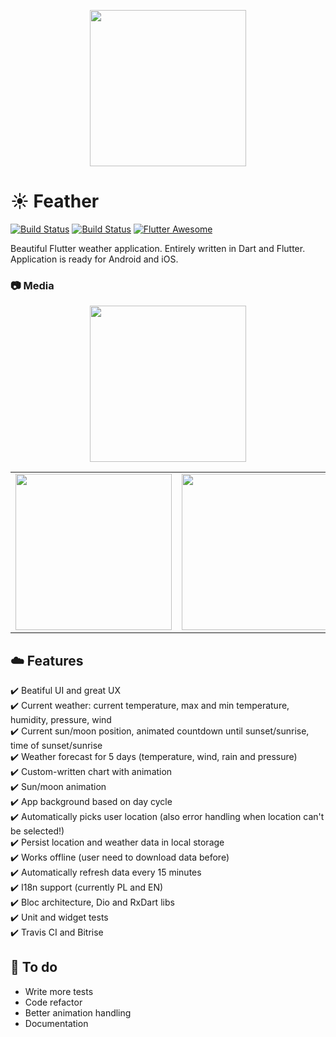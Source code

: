 <p align="center">
<img src="https://github.com/jhomlala/feather/blob/master/media/logo.png" width="250px">
</p>

# :sunny: Feather
[![Build Status](https://travis-ci.org/jhomlala/feather.svg?branch=master)](https://travis-ci.org/jhomlala/feather)
[![Build Status](https://app.bitrise.io/app/555fd3365953cd2f.svg?token=nPJStq5nJhmQDlgdtIzSqw)](https://github.com/jhomlala/feather)
[![Flutter Awesome](https://img.shields.io/badge/Awesome-Flutter-blue.svg?longCache=true&style=flat-square)](https://github.com/Solido/awesome-flutter)


Beautiful Flutter weather application. Entirely written in Dart and Flutter. Application is ready for Android and iOS.

### :camera: Media
<p align="center">
<img src="https://github.com/jhomlala/feather/blob/master/media/video.gif" width="250px">
</p>

<table>
  <tr>
    <td>
  <img width="250px" src="https://lh3.googleusercontent.com/fh5KD_XO9_S_1oRY_XL9m1e240BYLXaHZ10iO7keycEWV2u2VFW13ROp_0i-wvrcSg=w1366-h654">
    </td>
    <td>
       <img width="250px" src="https://lh3.googleusercontent.com/-atPAMTAP2EBn3e82S7yY4A2SECrdN6khKG5IRLuEiwMhZSCD3l6s04M4_ndbNHrCw=w1366-h654">
    </td>
    <td>
       <img width="250px" src="https://lh3.googleusercontent.com/MnIlyPkzPVQqdvHNpcDKLRv45UhW0JRsO5R9QNnI-yU9RZkrWXFOgq9Y43o6yFyWPw=w1366-h654">
    </td>
    <td>
       <img width="250px" src="https://lh3.googleusercontent.com/_1L_1LNdEzom7UW64aTeGRg34-9CJELJm4XY30ZnaALpxy9zL3hlCLD_5I5i_4nsAZY=w1366-h654">
    </td>
     
    
  </tr>
</table>

## :cloud: Features
:heavy_check_mark: Beatiful UI and great UX   
:heavy_check_mark: Current weather: current temperature, max and min temperature, humidity, pressure, wind  
:heavy_check_mark: Current sun/moon position, animated countdown until sunset/sunrise, time of sunset/sunrise  
:heavy_check_mark: Weather forecast for 5 days  (temperature, wind, rain and pressure)  
:heavy_check_mark: Custom-written chart with animation  
:heavy_check_mark: Sun/moon animation  
:heavy_check_mark: App background based on day cycle  
:heavy_check_mark: Automatically picks user location (also error handling when location can't be selected!)   
:heavy_check_mark: Persist location and weather data in local storage  
:heavy_check_mark: Works offline (user need to download data before)  
:heavy_check_mark: Automatically refresh data every 15 minutes  
:heavy_check_mark: I18n support (currently PL and EN)  
:heavy_check_mark: Bloc architecture, Dio and RxDart libs  
:heavy_check_mark: Unit and widget tests    
:heavy_check_mark: Travis CI and Bitrise  


## :construction_worker: To do
- Write more tests  
- Code refactor  
- Better animation handling 
- Documentation

